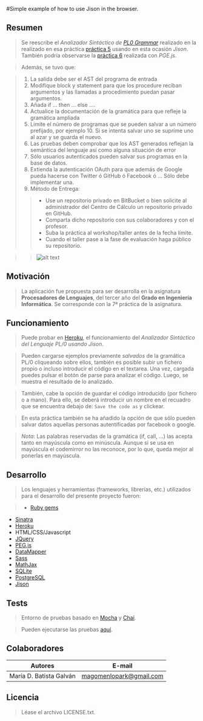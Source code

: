 #Simple example of how to use Jison in the browser.

## Resumen

>Se reescribe el *Analizador Sintáctico de [PL0 Grammar](http://en.wikipedia.org/wiki/Recursive_descent_parser)* realizado en la realizado en esa práctica [práctica 5](http://pl-lab05.herokuapp.com/) usando en esta ocasión *Jison*. También podría observarse la [práctica 6](http://pl-lab06.herokuapp.com/) realizada con *PGE.js*.

>Además, se tuvo que:

>1. La salida debe ser el AST del programa de entrada
>2. Modifique block y statement para que los procedure reciban argumentos y las llamadas a procedimiento puedan pasar argumentos.
>3. Añada if ... then ... else ....
>4. Actualice la documentación de la gramática para que refleje la gramática ampliada
>5. Limite el número de programas que se pueden salvar a un número prefijado, por ejemplo 10. Si se intenta salvar uno se suprime uno al azar y se guarda el nuevo.
>6. Las pruebas deben comprobar que los AST generados reflejan la semántica del lenguaje así como alguna situación de error
>7. Sólo usuarios autenticados pueden salvar sus programas en la base de datos.
>8. Extienda la autenticación OAuth para que además de Google pueda hacerse con Twitter ó GitHub ó Facebook ó ... Sólo debe implementar una.
>9. Método de Entrega:
>>* Use un repositorio privado en BitBucket o bien solicite al administrador del Centro de Cálculo un repositorio privado en GitHub.
>>* Comparta dicho repositorio con sus colaboradores y con el profesor.
>>* Suba la práctica al workshop/taller antes de la fecha límite.
>>* Cuando el taller pase a la fase de evaluación haga público su repositorio.


>>![alt text](http://pl-lab06.herokuapp.com/images/PL0.png "PL/0")

## Motivación

>La aplicación fue propuesta para ser desarrolla en la asignatura **Procesadores de Lenguajes**, del tercer año del **Grado en Ingeniería Informática**. Se corresponde con la 7ª práctica de la asignatura.

##  Funcionamiento

>Puede probar en [Heroku](http://pl-lab07.herokuapp.com/), el funcionamiento del *Analizador Sintáctico del Lenguaje PL/0 usando Jison*.

>Pueden cargarse ejemplos previamente *salvados* de la gramática PL/0 cliqueando sobre ellos, también es posible subir un fichero propio o incluso introducir el código en el textarea. Una vez, cargada puedes pulsar el botón de parse para analizar el código. Luego, se muestra el resultado de lo analizado.

>También, cabe la opción de guardar el código introducido (por fichero o a mano). Para ello, se deberá introducir un nombre en el recuadro que se encuentra debajo de: `Save the code as` y clickear.

>En esta práctica también se ha añadido la opción de que sólo pueden salvar datos aquellas personas autentificadas por facebook o google.

>*Nota*: Las palabras reservadas de la gramática (if, call, ...) las acepta tanto en mayúscula como en minúscula. Aunque si se usa en mayúscula el codemirror no las reconoce, por lo que, queda mejor al ponerlas en mayúscula.

## Desarrollo

>Los lenguajes y herramientas (frameworks, librerías, etc.) utilizados para el desarrollo del presente proyecto fueron:

>* [Ruby gems](http://rubygems.org/)
* [Sinatra](http://www.sinatrarb.com/configuration.html)
* [Heroku](https://dashboard.heroku.com/apps)
* HTML/CSS/Javascript
* [JQuery](http://jquery.com/)
* [PEG.js](http://pegjs.majda.cz/)
* [DataMapper](http://datamapper.org/docs/)
* [Sass](http://sass-lang.com/) 
* [MathJax](http://docs.mathjax.org/en/latest/start.html)
* [SQLite](https://sqlite.org/)
* [PostgreSQL](http://www.postgresql.org/)
* [Jison](http://zaach.github.io/jison/)

## Tests

>Entorno de pruebas basado en [Mocha](http://visionmedia.github.io/mocha/) y [Chai](http://chaijs.com/guide/installation/). 

>Pueden ejecutarse las pruebas [aquí](http://pl-lab06.herokuapp.com/tests).


## Colaboradores

| Autores | E-mail |
| ---------- | ---------- |
| María D. Batista Galván   | magomenlopark@gmail.com  |


## Licencia

>Léase el archivo LICENSE.txt.
